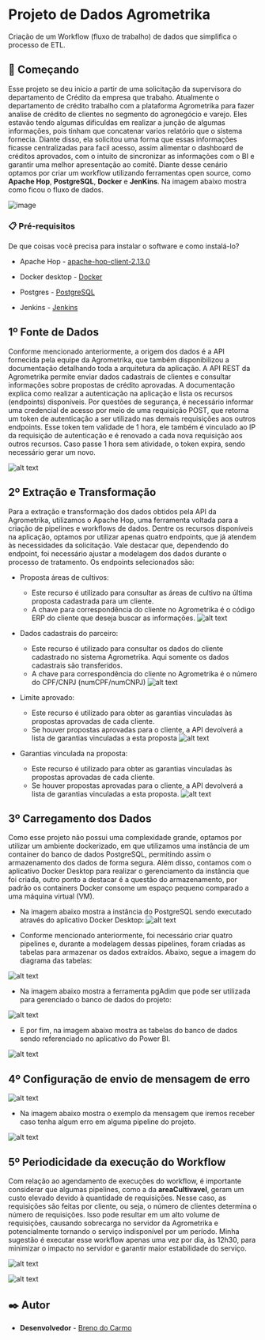 # Projeto de Dados Agrometrika

Criação de um Workflow (fluxo de trabalho) de dados que simplifica o processo de ETL.

## 🚀 Começando

Esse projeto se deu inicio a partir de uma solicitação da supervisora do departamento de Crédito da empresa que trabaho. Atualmente o departamento de crédito trabalho com a plataforma Agrometrika para fazer analise de crédito de clientes no segmento do agronegócio e varejo. Eles estavão tendo algumas dificuldas em realizar a junção de algumas informações, pois tinham que concatenar varios relatório que o sistema fornecia. Diante disso, ela solicitou uma forma que essas informações ficasse centralizadas  para facil acesso, assim alimentar o dashboard de créditos aprovados, com o intuito de sincronizar as informações com o BI e garantir uma melhor apresentação ao comitê. Diante desse cenário optamos por criar um workflow utilizando ferramentas open source, como **Apache Hop**, **PostgreSQL**, **Docker** e **JenKins**. Na imagem abaixo mostra como ficou o fluxo de dados.


![image](fluxo_dados.png)


### 📋 Pré-requisitos

De que coisas você precisa para instalar o software e como instalá-lo?

* Apache Hop - [apache-hop-client-2.13.0](https://hop.apache.org/download/)

* Docker desktop - [Docker](https://docs.docker.com/desktop/setup/install/windows-install/)

* Postgres - [PostgreSQL](https://www.postgresql.org/download/windows/)

* Jenkins - [Jenkins](https://www.jenkins.io/download/thank-you-downloading-windows-installer-stable/)



## 1º Fonte de Dados
Conforme mencionado anteriormente, a origem dos dados é a API fornecida pela equipe da Agrometrika, que também disponibilizou a documentação detalhando toda a arquitetura da aplicação. A API REST da Agrometrika permite enviar dados cadastrais de clientes e consultar informações sobre propostas de crédito aprovadas. A documentação explica como realizar a autenticação na aplicação e lista os recursos (endpoints) disponíveis. Por questões de segurança, é necessário informar uma credencial de acesso por meio de uma requisição POST, que retorna um token de autenticação a ser utilizado nas demais requisições aos outros endpoints. Esse token tem validade de 1 hora, ele também é vinculado ao IP da requisição de autenticação e é renovado a cada nova requisição aos outros recursos. Caso passe 1 hora sem atividade, o token expira, sendo necessário gerar um novo.

![alt text](fonte_de_dados.png)


## 2º Extração e Transformação

Para a extração e transformação dos dados obtidos pela API da Agrometrika, utilizamos o Apache Hop, uma ferramenta voltada para a criação de pipelines e workflows de dados. Dentre os recursos disponíveis na aplicação, optamos por utilizar apenas quatro endpoints, que já atendem às necessidades da solicitação. Vale destacar que, dependendo do endpoint, foi necessário ajustar a modelagem dos dados durante o processo de tratamento. Os endpoints selecionados são:
* Proposta áreas de cultivos:
	* Este recurso é utilizado para consultar as áreas de cultivo na última proposta cadastrada para um cliente.
	* A chave para correspondência do cliente no Agrometrika é o código ERP do cliente que deseja buscar as informações.
    ![alt text](proposta_areas_cultivos.png)

* Dados cadastrais do parceiro:
    * Este recurso é utilizado para consultar os dados do cliente cadastrado no sistema Agrometrika. Aqui somente os dados cadastrais são transferidos.
    * A chave para correspondência do cliente no Agrometrika é o número do CPF/CNPJ (numCPF/numCNPJ)
    ![alt text](dados_cadastrais_parceiros.png)

*	Limite aprovado:
    * Este recurso é utilizado para obter as garantias vinculadas às propostas aprovadas de cada cliente. 
    * Se houver propostas aprovadas para o cliente, a API devolverá a lista de garantias vinculadas a esta proposta
    ![alt text](limite_aprovado.png)

*   Garantias vinculada na proposta:
    * Este recurso é utilizado para obter as garantias vinculadas às propostas aprovadas de cada cliente. 
    * Se houver propostas aprovadas para o cliente, a API devolverá a lista de garantias vinculadas a esta proposta.
    ![alt text](garantias_vinculadas.png)

## 3º Carregamento dos Dados
Como esse projeto não possui uma complexidade grande, optamos por utilizar um ambiente dockerizado, em que utilizamos uma instância de um container do banco de dados PostgreSQL, permitindo assim o armazenamento dos dados de forma segura. Além disso, contamos com o aplicativo Docker Desktop para realizar o gerenciamento da instância que foi criada, outro ponto a destacar é a questão do armazenamento, por padrão os containers Docker consome um espaço pequeno comparado a uma máquina virtual (VM).

* Na imagem abaixo mostra a instância do PostgreSQL sendo executado através do aplicativo Docker Desktop:
![alt text](docker_desktop.png)

* Conforme mencionado anteriormente, foi necessário criar quatro pipelines e, durante a modelagem dessas pipelines, foram criadas as tabelas para armazenar os dados extraídos. Abaixo, segue a imagem do diagrama das tabelas:

![alt text](diagrama_bd.png)

* Na imagem abaixo mostra a ferramenta pgAdim que pode ser utilizada para gerenciado o banco de dados do projeto:

![alt text](pg_admin.png)

* E por fim, na imagem abaixo mostra as tabelas do banco de dados sendo referenciado no aplicativo do Power BI.

![alt text](power_bi.png)

## 4º Configuração de envio de mensagem de erro

![alt text](workflow_email.png)

* Na imagem abaixo mostra o exemplo da mensagem que iremos receber caso tenha algum erro em alguma pipeline do projeto.

![alt text](email_retorno.png)

## 5º Periodicidade da execução do Workflow

Com relação ao agendamento de execuções do workflow, é importante considerar que algumas pipelines, como a da **areaCultivavel**, geram um custo elevado devido à quantidade de requisições. Nesse caso, as requisições são feitas por cliente, ou seja, o número de clientes determina o número de requisições. Isso pode resultar em um alto volume de requisições, causando sobrecarga no servidor da Agrometrika e potencialmente tornando o serviço indisponível por um período. Minha sugestão é executar esse workflow apenas uma vez por dia, às 12h30, para minimizar o impacto no servidor e garantir maior estabilidade do serviço.

![alt text](periodicidade.png)

![alt text](painel_jenkins.png)


## ✒️ Autor


* **Desenvolvedor** - [Breno do Carmo](https://www.linkedin.com/in/breno-do-carmo/)

